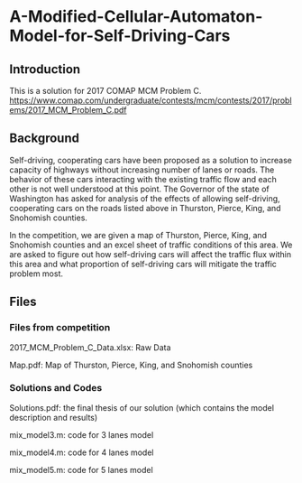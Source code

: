 # A-Modified-Cellular-Automaton-Model-for-Self-Driving-Cars
## Introduction

This is a solution for 2017 COMAP MCM Problem C.
https://www.comap.com/undergraduate/contests/mcm/contests/2017/problems/2017_MCM_Problem_C.pdf

## Background
Self-driving, cooperating cars have been proposed as a solution to increase capacity of highways
without increasing number of lanes or roads. The behavior of these cars interacting with the existing
traffic flow and each other is not well understood at this point. The Governor of the state of Washington has asked for analysis of the effects of allowing self-driving, cooperating cars on the roads listed above in Thurston, Pierce, King, and Snohomish counties.  

In the competition, we are given a map of Thurston, Pierce, King, and Snohomish counties and an excel sheet of traffic conditions of this area. We are asked to figure out how self-driving cars will affect the traffic flux within this area and what proportion of self-driving cars will mitigate the traffic problem most. 

## Files
### Files from competition
2017_MCM_Problem_C_Data.xlsx: Raw Data

Map.pdf: Map of Thurston, Pierce, King, and Snohomish counties


### Solutions and Codes
Solutions.pdf: the final thesis of our solution (which contains the model description and results)

mix_model3.m: code for 3 lanes model

mix_model4.m: code for 4 lanes model

mix_model5.m: code for 5 lanes model



